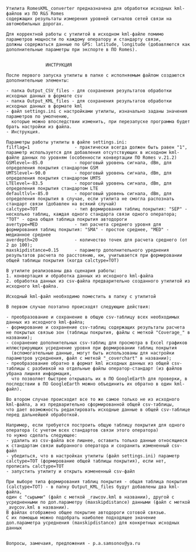     Утилита RomesKML_converter предназначена для обработки исходных kml-файлов из ПО R&S Romes
    содержащих результаты измерения уровней сигналов сетей связи на автомобильных дорогах.

    Для корректной работы с утилитой в исходном kml-файле помимо параметров мощности по каждому оператору и стандарту связи,
    должны содержаться данные по GPS: latitude, longitude (добавляются как дополнительные параметры при экспорте в ПО Romes).


                   ИНСТРУКЦИЯ

    После первого запуска утилиты в папке с исполняемым файлом создаются дополнительные элементы:

    - папка Output_CSV_files - для сохранения результатов обработки исходных данных в формате csv
    - папка Output_KML_files - для сохранения результатов обработки исходных данных в формате kml
    - файл settings.ini с настройками утилиты, изначально заданы значения параметров по умолчению, 
      которые можно впоследствии изменить, при перезапуске программа будет брать настройки из файла.
    - Инструкция.

    Параметры работы утилиты в файле settings.ini:
    filflag=1                 - практически всегда должен быть равен "1", параметр используется для добавления отсутствующих в исходном kml-файле данных по уровням (особенности конвертации ПО Romes v.21.2)
    GSMlevel=-85.0            - пороговый уровень сигнала, dBm, для определения покрытия стандартом GSM
    UMTSlevel=-90.0           - пороговый уровень сигнала, dBm, для определения покрытия стандартом UMTS
    LTElevel=-83.5            - пороговый уровень сигнала, dBm, для определения покрытия стандартом LTE
    defaultlvl=-85.0          - пороговый уровень сигнала, dBm, для определения покрытия в случае, если утилита не смогла распознать стандарт связи (добавлен на всякий случай)
    calctype=TOT              - тип формирования таблиц покрытия: "SEP" - несколько таблиц, каждая одного стандарта связи одного оператора; "TOT" - одна общая таблица покрытия автодороги
    avertype=MED              - тип расчета среднего уровня для формирования таблиц покрытия: "SMA" - простое среднее, "MED" - медианное среднее
    averdepth=20              - количество точек для расчета среднего (от 2 до 100);
    maxskipdistance=0.15      - параметр дополнительного уреднения результатов расчета по расстоянию, км, учитывается при формировании общей таблицы покрытия (когда calctype=TOT)

    В утилите реализованы два сценария работы: 
    1. конвертация и обработка данных из исходного kml-файла
    2. обработка данных из csv-файла предварительно созданного утилитой из исходного kml-файла. 

    Исходный kml-файл необходимо поместить в папку с утилитой

    В первом случае поэтапно происходят следующие действия:

    - преобразование и сохранение в общую csv-таблицу всех необходимых данных из исходного kml-файла;
    - формирование и сохранение csv-таблиц содержащих результаты расчета не покрытых связью зон (таблицы покрытия, файлы с меткой "Coverage_" в названии);
    - сохранение дополнительных csv-таблиц для просмотра в Excel графиков иллюстрирующих усреднение уровня при формировании таблиц покрытия 
      (вспомогательные данные, могут быть использованы для настройки параметров усреднения, файл с меткой "_coverchart" в названии);
    - преобразование обратно в формат kml исходных данных из общей csv-таблицы с разбивкой на отдельные файлы оператор-стандарт (из файлов убрана лишняя информация,
      что позволяет быстрее открывать их в ПО GoogleEarth для проверки, в последствии в ПО GoogleEarth можно объединить их обратно в один kml-файл).

    Во втором случае происходит все то же самое только не из исходного kml-файла, а из предварительно сформированной общей csv-таблицы,
    что дает возможность редактировать исходные данные в общей csv-таблице перед дальнейшей обработкой.

    Например, если требуется построить общую таблицу покрытия для одного оператора (с учетом всех стандартов связи этого оператора)
    то нужно сделать следующее:
    - удалить из csv-файла все лишнее, оставить только данные относящиеся к стандартам связи выбранного оператора и сохранить измененный csv-файл
    - убедиться, что в настройках утилиты (файл settings.ini) параметр calctype=TOT (формирование общей таблицы покрытия), если нет, прописать calctype=TOT
    - запустить утилиту и открыть измененный csv-файл

    При выборе типа формирования таблиц покрытия - общая таблица покрытия (calctype=TOT) - в папку Output_KML_files будут добавлены два kml-файла,
    один с "сырыми" (файл с меткой _rawcov.kml в названии), другой с усредненными по доп.параметру (maxskipdistance) данными (файл с меткой _avgcov.kml в названии).
    В файлах отображено общее покрытие автодороги сотовой связью.
    С их помощью можно подобрать наиболее подходящее значение доп.параметра усреднения (maxskipdistance) для конкретных исходных данных


    Вопросы, замечаия, предложения - p.a.samsonov@ya.ru
